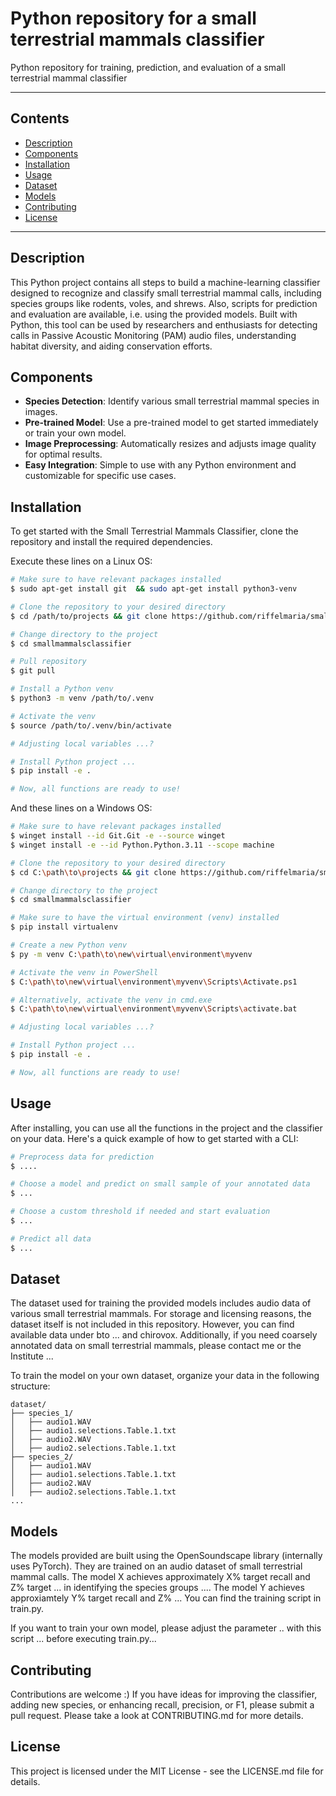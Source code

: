 # Python repository for a small terrestrial mammals classifier
Python repository for training, prediction, and evaluation of a small terrestrial mammal classifier

---

## Contents

- [Description](#description)
- [Components](#components)
- [Installation](#installation)
- [Usage](#usage)
- [Dataset](#dataset)
- [Models](#models)
- [Contributing](#contributing)
- [License](#license)

---

## Description

This Python project contains all steps to build a machine-learning classifier designed to recognize and classify small terrestrial mammal calls, including species groups like rodents, voles, and shrews. Also, scripts for prediction and evaluation are available, i.e. using the provided models.
Built with Python, this tool can be used by researchers and enthusiasts for detecting calls in Passive Acoustic Monitoring (PAM) audio files, understanding habitat diversity, and aiding conservation efforts.

## Components

- **Species Detection**: Identify various small terrestrial mammal species in images.
- **Pre-trained Model**: Use a pre-trained model to get started immediately or train your own model.
- **Image Preprocessing**: Automatically resizes and adjusts image quality for optimal results.
- **Easy Integration**: Simple to use with any Python environment and customizable for specific use cases.

## Installation

To get started with the Small Terrestrial Mammals Classifier, clone the repository and install the required dependencies.

Execute these lines on a Linux OS:

```bash
# Make sure to have relevant packages installed
$ sudo apt-get install git  && sudo apt-get install python3-venv

# Clone the repository to your desired directory
$ cd /path/to/projects && git clone https://github.com/riffelmaria/smallmammalsclassifier.git

# Change directory to the project
$ cd smallmammalsclassifier

# Pull repository
$ git pull

# Install a Python venv
$ python3 -m venv /path/to/.venv

# Activate the venv
$ source /path/to/.venv/bin/activate

# Adjusting local variables ...?

# Install Python project ...
$ pip install -e .

# Now, all functions are ready to use!
```

And these lines on a Windows OS:

```bash
# Make sure to have relevant packages installed
$ winget install --id Git.Git -e --source winget
$ winget install -e --id Python.Python.3.11 --scope machine

# Clone the repository to your desired directory
$ cd C:\path\to\projects && git clone https://github.com/riffelmaria/smallmammalsclassifier.git

# Change directory to the project
$ cd smallmammalsclassifier

# Make sure to have the virtual environment (venv) installed
$ pip install virtualenv    

# Create a new Python venv
$ py -m venv C:\path\to\new\virtual\environment\myvenv

# Activate the venv in PowerShell
$ C:\path\to\new\virtual\environment\myvenv\Scripts\Activate.ps1

# Alternatively, activate the venv in cmd.exe
$ C:\path\to\new\virtual\environment\myvenv\Scripts\activate.bat

# Adjusting local variables ...?

# Install Python project ...
$ pip install -e .

# Now, all functions are ready to use!
```

## Usage

After installing, you can use all the functions in the project and the classifier on your data. 
Here's a quick example of how to get started with a CLI:

```bash
# Preprocess data for prediction
$ ....

# Choose a model and predict on small sample of your annotated data
$ ...

# Choose a custom threshold if needed and start evaluation
$ ...

# Predict all data
$ ...

```

## Dataset

The dataset used for training the provided models includes audio data of various small terrestrial mammals. For storage and licensing reasons, the dataset itself is not included in this repository. However, you can find available data under bto ... and chirovox.
Additionally, if you need coarsely annotated data on small terrestrial mammals, please contact me or the Institute ...

To train the model on your own dataset, organize your data in the following structure:

```
dataset/
├── species_1/
│   ├── audio1.WAV
│   ├── audio1.selections.Table.1.txt
│   ├── audio2.WAV
│   ├── audio2.selections.Table.1.txt
├── species_2/
│   ├── audio1.WAV
│   ├── audio1.selections.Table.1.txt
│   ├── audio2.WAV
│   ├── audio2.selections.Table.1.txt
...
```

## Models

The models provided are built using the OpenSoundscape library (internally uses PyTorch). They are trained on an audio dataset of small terrestrial mammal calls.
The model X achieves approximately X% target recall and Z% target ... in identifying the species groups .... 
The model Y achieves approxiamtely Y% target recall and Z% ...
You can find the training script in train.py.

If you want to train your own model, please adjust the parameter .. with this script ... before executing train.py...

## Contributing

Contributions are welcome :) 
If you have ideas for improving the classifier, adding new species, or enhancing recall, precision, or F1, please submit a pull request.
Please take a look at CONTRIBUTING.md for more details.

## License

This project is licensed under the MIT License - see the LICENSE.md file for details.
